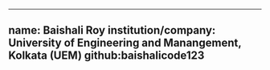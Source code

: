 

---
name: Baishali Roy
institution/company: University of Engineering and Manangement, Kolkata (UEM)
github:baishalicode123
---

